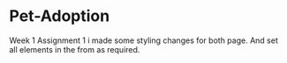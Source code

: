 # Pet-Adoption
Week 1 Assignment 1
i made some styling changes for both page. And set all elements in the from as required.
